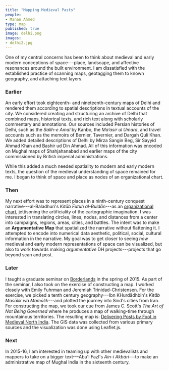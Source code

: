 ```yaml
---
title: "Mapping Medieval Pasts"
people:
- Manan Ahmed
type: map
published: true
image: delhi.png
images:
- delhi2.jpg
---
```


One of my central concerns has been to think about medieval and early modern
conceptions of space---place, landscape, and affective resonances around the
built environment. I am dissatisfied with the established practice of scanning
maps, geotagging them to known geography, and attaching text layers.

### Earlier

An early effort took eighteenth- and nineteenth-century maps of Delhi and
rendered them according to spatial descriptions in textual accounts of the
city. We considered creating and structuring an archive of Delhi that combined
maps, historical texts, and rich text<!--??? prp--> along with scholarly
commentary and annotations. Our sources included Persian histories of Delhi,
such as the *Salih-e Amal* by Kanbo, the *Ma’asir ul Umara*, and travel
accounts such as the memoirs of Bernier, Tavernier, and Dargah Quli Khan. We
added detailed descriptions of Delhi by Mirza Sangin Beg, Sir Sayyid Ahmad Khan
and Bashir ud Din Ahmad. All of this information was encoded on Mughal maps of
Shahjahanabad and earlier maps of the city commissioned by British imperial
administrations.

While this added a much needed spatiality to modern and early modern texts, the
question of the medieval understanding of space remained for me. I began to
think of space and place as nodes of an organizational chart.

### Then

My next effort was to represent places in a ninth-century conquest
narrative---al-Baladhuri's *Kitāb Futuh al-Buldān*---as an [organizational
chart](http://www.fastcodesign.com/3026334/this-beautiful-19th-century-org-chart-puts-your-companys-to-shame),
jettisoning the artificiality of the cartographic imagination. I was interested
in translating circles, lines, nodes, and distances from a center into
campaigns, regions, areas, cities, and battles. The intent was to make an
**Argumentative Map** that spatialized the narrative without flattening it.
I attempted to encode into numerical data aesthetic, political, social,
cultural information in the narrative. My goal was to get closer to seeing
*how* medieval and early modern representations of space can be visualized, but
also to work towards making *argumentative* DH projects---projects that go
beyond scan and post.

### Later

I taught a graduate seminar on
[Borderlands](https://github.com/mananahmed/syllabi/blob/master/borderlands.md)
in the spring of 2015. As part of the seminar, I also took on the exercise of
constructing a map. I worked closely with Emily Fuhrman and Jeremiah
Trinidad-Christensen. For the exercise, we picked a tenth century
geography---Ibn KHurdādhbih's *Kitāb Masālik wa Mamālik*---and plotted the
journey into Sind's cities from Iran. For constructing the map, we took our
cue from James C. Scott's *The Art of Not Being Governed* where he produces a
map of walking-time through mountainous territories. The resulting map is:
[Delivering Posts by Foot in Medieval North
India](http://emilyfuhrman.co/interactive/F2015002/). The GIS data was
collected from various primary sources and the visualization was done using
Leaflet.js. 

### Next

In 2015-16, I am interested in teaming up with other medievalists and mappers
to take on a bigger text---Abu'l Fazl's *Ain-i Akbāri*---to make an
administrative map of Mughal India in the sixteenth century.
